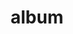 ---
layout: album
resource: facebook
title: "album"
description: "masonry"
active: gallery
header-img: "img/gallery-bg.jpg"
album-title: "my 9th album"
images:
  - image_path: TranThiQuynhMy/14/8068706633172500_448725568_8068706629839167_3620058701503378693_n.jpg
  - image_path: TranThiQuynhMy/14/8073823185994178_448913052_8073857322657431_2175538367254156932_n.jpg
  - image_path: TranThiQuynhMy/14/8073823222660841_448950300_8073857359324094_2074005460495453121_n.jpg
  - image_path: TranThiQuynhMy/14/8073823275994169_448890184_8073823272660836_2822603170298433696_n.jpg
  - image_path: TranThiQuynhMy/14/8073823315994165_448904550_8073823312660832_6637381505682662373_n.jpg
  - image_path: TranThiQuynhMy/14/8073823389327491_448888917_8073823385994158_8496024173365827118_n.jpg
  - image_path: TranThiQuynhMy/14/8073823445994152_448907321_8073823442660819_5835888880526110835_n.jpg
  - image_path: TranThiQuynhMy/14/8073823535994143_448765553_8073823532660810_7176553890344844142_n.jpg
  - image_path: TranThiQuynhMy/14/8073823582660805_448907515_8073823579327472_1865572996966272188_n.jpg
  - image_path: TranThiQuynhMy/14/8073823672660796_448804832_8073823669327463_245872134311956796_n.jpg
  - image_path: TranThiQuynhMy/14/8073823695994127_448803680_8073823692660794_3139527619683070125_n.jpg
  - image_path: TranThiQuynhMy/14/8102329593143537_449216543_8102338893142607_2950618316895682239_n.jpg
  - image_path: TranThiQuynhMy/14/8102329609810202_449365588_8102338909809272_1773874564271599844_n.jpg
  - image_path: TranThiQuynhMy/14/8102329679810195_449363684_8102339086475921_8390145522771803842_n.jpg
  - image_path: TranThiQuynhMy/14/8115909931785503_449713200_8115913818451781_2710942842939040282_n.jpg
  - image_path: TranThiQuynhMy/14/8115909951785501_449643419_8115913868451776_6756408831892261359_n.jpg
  - image_path: TranThiQuynhMy/14/8115910001785496_449601919_8115913975118432_7816912547641430540_n.jpg
  - image_path: TranThiQuynhMy/14/8115910021785494_449712650_8115914038451759_5086004549484907539_n.jpg
  - image_path: TranThiQuynhMy/14/8138773856165777_450003664_8138781919498304_4202487690077043104_n.jpg
  - image_path: TranThiQuynhMy/14/8138773859499110_449824987_8138781902831639_3976575976583188828_n.jpg
  - image_path: TranThiQuynhMy/14/8138773989499097_450000256_8138782252831604_6271586954470101855_n.jpg
  - image_path: TranThiQuynhMy/14/8138774016165761_450012391_8138782279498268_4256487763420950214_n.jpg
---
